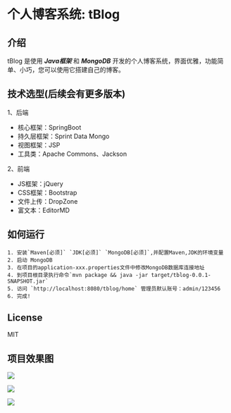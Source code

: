 #  个人博客系统: tBlog

## 介绍

tBlog 是使用 ***Java框架*** 和 ***MongoDB*** 开发的个人博客系统，界面优雅，功能简单、小巧，您可以使用它搭建自己的博客。


## 技术选型(后续会有更多版本)

1、后端

* 核心框架：SpringBoot
* 持久层框架：Sprint Data Mongo
* 视图框架：JSP
* 工具类：Apache Commons、Jackson

2、前端

* JS框架：jQuery
* CSS框架：Bootstrap
* 文件上传：DropZone 
* 富文本：EditorMD


## 如何运行

```
1. 安装`Maven[必须]` `JDK[必须]` `MongoDB[必须]`,并配置Maven,JDK的环境变量
2. 启动 MongoDB
3. 在项目的application-xxx.properties文件中修改MongoDB数据库连接地址
4. 到项目根目录执行命令`mvn package && java -jar target/tblog-0.0.1-SNAPSHOT.jar` 
5. 访问 `http://localhost:8080/tblog/home` 管理员默认账号：admin/123456
6. 完成!
```

## License

MIT


## 项目效果图

![](https://github.com/tzq668766/screenshots/blob/master/tblog_screenshots/tblog-index.jpg)

![](https://github.com/tzq668766/screenshots/blob/master/tblog_screenshots/tblog-personal-page.jpg)

![](https://github.com/tzq668766/screenshots/blob/master/tblog_screenshots/tblog-article-edit.jpg)